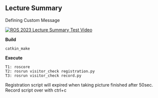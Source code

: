 ## Lecture Summary

Defining Custom Message 

[![ROS 2023 Lecture Summary Test Video](http://img.youtube.com/vi/Nvdjumb5KJM/0.jpg)](https://youtu.be/Nvdjumb5KJM)

**Build**
```
catkin_make
```

**Execute**
```
T1: roscore
T2: rosrun visitor_check registration.py
T3: rosrun visitor_check record.py
```

Registration script will expired when taking picture finished after 50sec.
Record script over with ctrl+c

